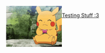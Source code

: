 <img align="left" height="30%" width="30%" src="pikachu-pokemon.gif">
<a href="https://promtotears.github.io">
<br>
Testing Stuff :3<br>
</a>
